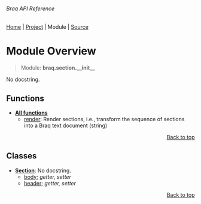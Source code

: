 ###### Braq API Reference
[Home](/docs/api/README.md) | [Project](/README.md) | Module | [Source](/braq/section/__init__.py)

# Module Overview
> Module: **braq.section.\_\_init\_\_**

No docstring.

## Functions
- [**All functions**](/docs/api/modules/braq/section/__init__/funcs.md)
    - [render](/docs/api/modules/braq/section/__init__/funcs.md#render): Render sections, i.e., transform the sequence of sections into a Braq text document (string)

<p align="right"><a href="#braq-api-reference">Back to top</a></p>

## Classes
- [**Section**](/docs/api/modules/braq/section/__init__/class-Section.md): No docstring.
    - [body](/docs/api/modules/braq/section/__init__/class-Section.md#properties-table); _getter, setter_
    - [header](/docs/api/modules/braq/section/__init__/class-Section.md#properties-table); _getter, setter_

<p align="right"><a href="#braq-api-reference">Back to top</a></p>
